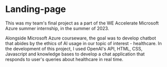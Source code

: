 # Landing-page

This was my team's final project as a part of the WE Accelerate Microsoft Azure summer internship, in the summer of 2023. 

Alongside Microsoft Azure courseware, the goal was to develop chatbot that abides by the ethics of AI usage in our topic of interest - healthcare. In the development of this project, I used OpenAI's API, HTML, CSS, Javascript and knowledge bases to develop a chat application that responds to user's queries about healthcare in real time.

